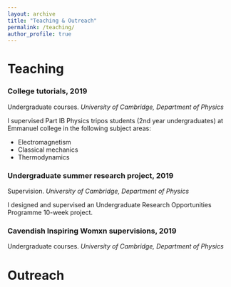 ```yaml
---
layout: archive
title: "Teaching & Outreach"
permalink: /teaching/
author_profile: true
---
```

  
Teaching
======

### College tutorials, 2019
Undergraduate courses. _University of Cambridge, Department of Physics_

I supervised Part IB Physics tripos students (2nd year undergraduates) at Emmanuel college in the following subject areas:
* Electromagnetism
* Classical mechanics
* Thermodynamics

### Undergraduate summer research project, 2019
Supervision. _University of Cambridge, Department of Physics_

I designed and supervised an Undergraduate Research Opportunities Programme 10-week project. 

### Cavendish Inspiring Womxn supervisions, 2019
Undergraduate courses. _University of Cambridge, Department of Physics_
 
Outreach
======


